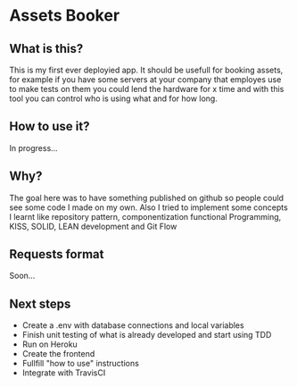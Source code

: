 # Assets Booker

## What is this?
This is my first ever deployied app.
It should be usefull for booking assets, for example if you have some servers at your company that employes use to make tests on them you could lend the hardware for x time and with this tool you can control who is using what and for how long.

## How to use it?
In progress...

## Why?
The goal here was to have something published on github so people could see some code I made on my own.
Also I tried to implement some concepts I learnt like repository pattern, componentization functional Programming, KISS, SOLID, LEAN development and Git Flow

## Requests format
Soon...

## Next steps
- Create a .env with database connections and local variables
- Finish unit testing of what is already developed and start using TDD
- Run on Heroku
- Create the frontend
- Fullfill "how to use" instructions
- Integrate with TravisCI

